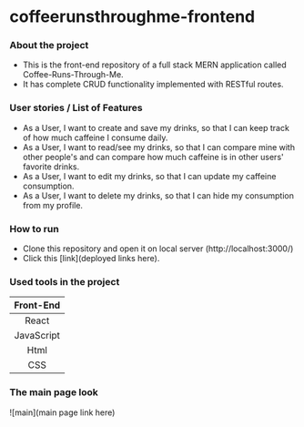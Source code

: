 # coffeerunsthroughme-frontend


### About the project

- This is the front-end repository of a full stack MERN application called
Coffee-Runs-Through-Me.
- It has complete CRUD functionality implemented with RESTful routes.


### User stories / List of Features

- As a User, I want to create and save my drinks, so that I can keep track of how much caffeine I consume daily.
- As a User, I want to read/see my drinks, so that I can compare mine with other people's and can compare how much caffeine is in other users' favorite drinks.
- As a User, I want to edit my drinks, so that I can update my caffeine consumption.
- As a User, I want to delete my drinks, so that I can hide my consumption from my profile.


### How to run

- Clone this repository and open it on local server
  (http://localhost:3000/)
- Click this [link](deployed links here).


### Used tools in the project

| Front-End     |
| :-----------: |
| React         |
| JavaScript    |  
| Html          |  
| CSS           |


 ### The main page look

 ![main](main page link here)
